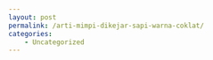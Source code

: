 ```yaml
---
layout: post
permalink: /arti-mimpi-dikejar-sapi-warna-coklat/
categories:
    - Uncategorized
---
```


